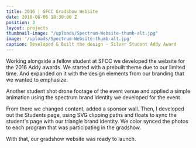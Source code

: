 ```yaml
---
title: 2016 | SFCC Gradshow Website
date: 2018-06-06 18:30:00 Z
position: 3
layout: projects
thumbnail-image: "/uploads/Spectrum-Website-thumb-alt.jpg"
image: '/uploads/Spectrum-Website-thumb-alt.jpg'
caption: Developed & Built the design - Silver Student Addy Award
---
```


Working alongside a fellow student at SFCC we developed the website for the 2016 Addy awards. We started with a prebuilt theme due to our limited time. And expanded on it with the design elements from our branding that we wanted to emphasize.

Another student shot drone footage of the event venue and applied a simple animation using the spectrum brand identity we developed for the event.

From there we changed content, added a sponsor wall. Then, I developed out the Students page, using SVG clipping paths and floats to sync the student's page with our triangle brand identity. We color synced the photos to each program that was participating in the gradshow.

With that, our gradshow website was ready to launch.